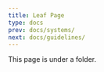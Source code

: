 ```yaml
---
title: Leaf Page
type: docs
prev: docs/systems/
next: docs/guidelines/
---
```


This page is under a folder.
